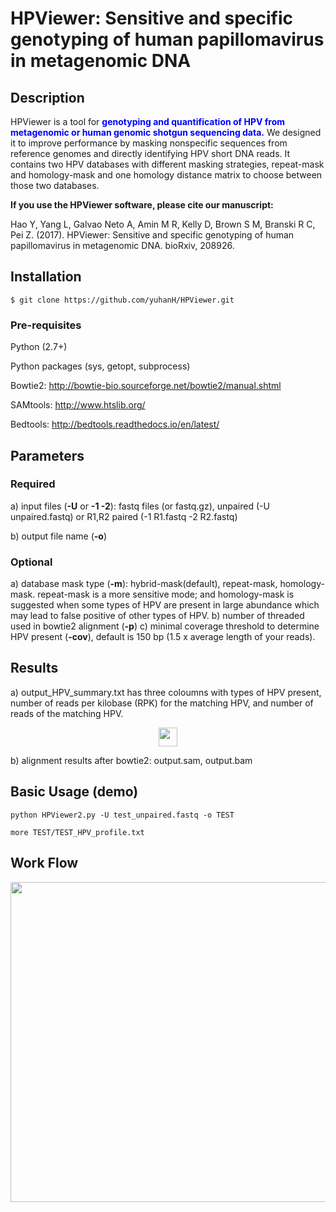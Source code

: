 # HPViewer: Sensitive and specific genotyping of human papillomavirus in metagenomic DNA

##  Description
HPViewer is a tool for <span style="color:blue">__genotyping and quantification of HPV from metagenomic or human genomic shotgun sequencing data.__</span>  We designed it to improve performance by masking nonspecific sequences from reference genomes and directly identifying HPV short DNA reads. It contains two HPV databases with different masking strategies, repeat-mask and homology-mask and one homology distance matrix to choose between those two databases.

__If you use the HPViewer software, please cite our manuscript:__

Hao Y, Yang L, Galvao Neto A, Amin M R, Kelly D, Brown S M, Branski R C, Pei Z. (2017). HPViewer: Sensitive and specific genotyping of human papillomavirus in metagenomic DNA. bioRxiv, 208926.


##  Installation
```{bash eval=FALSE}
$ git clone https://github.com/yuhanH/HPViewer.git
```

###  Pre-requisites

Python (2.7+)

Python packages (sys, getopt, subprocess)

Bowtie2: http://bowtie-bio.sourceforge.net/bowtie2/manual.shtml

SAMtools: http://www.htslib.org/

Bedtools: http://bedtools.readthedocs.io/en/latest/

##  Parameters
###  Required
a) input files (__-U__ or __-1 -2__): fastq files (or fastq.gz), unpaired (-U unpaired.fastq) or R1,R2 paired (-1 R1.fastq -2 R2.fastq)

b) output file name (__-o__)

###  Optional
a) database mask type (__-m__):  hybrid-mask(default), repeat-mask, homology-mask. repeat-mask is a more sensitive mode; and homology-mask is suggested when some types of HPV are present in large abundance which may lead to false positive of other types of HPV.
b) number of threaded used in bowtie2 alignment (__-p__)
c) minimal coverage threshold to determine HPV present (__-cov__), default is 150 bp (1.5 x average length of your reads).


##  Results
a) output_HPV_summary.txt has three coloumns with types of HPV present, number of reads per kilobase (RPK) for the matching HPV, and number of reads of the matching HPV.

<p align="center"><img src="http://mathurl.com/yaps6bcj.png" height="30" /></p>



b) alignment results after bowtie2: output.sam, output.bam



##  Basic Usage (demo)
```{bash eval=FALSE}
python HPViewer2.py -U test_unpaired.fastq -o TEST
```

```{bash}
more TEST/TEST_HPV_profile.txt
```

##  Work Flow
<p align="center"><img src="https://github.com/yuhanH/HPViewer/blob/master/workflow.png" height="512" /></p>



